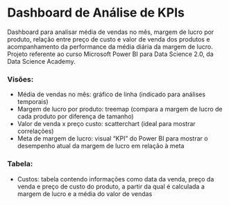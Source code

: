# Dashboard de Análise de KPIs
Dashboard para analisar média de vendas no mês, margem de lucro por produto, relação entre preço de custo e valor de venda dos produtos e acompanhamento da performance da média diária da margem de lucro. Projeto referente ao curso Microsoft Power BI para Data Science 2.0, da Data Science Academy.

### Visões:
- Média de vendas no mês: gráfico de linha (indicado para análises temporais)
- Margem de lucro por produto: treemap (compara a margem de lucro de cada produto por diferença de tamanho)
- Valor de venda x preço custo: scatterchart (ideal para mostrar correlações)
- Meta de margem de lucro: visual “KPI” do Power BI para mostrar o desempenho atual da margem de lucro em relação à meta

### Tabela:
- Custos: tabela contendo informações como data da venda, preço da venda e preço de custo do produto, a partir da qual é calculada a margem de lucro e a média do valor de vendas

